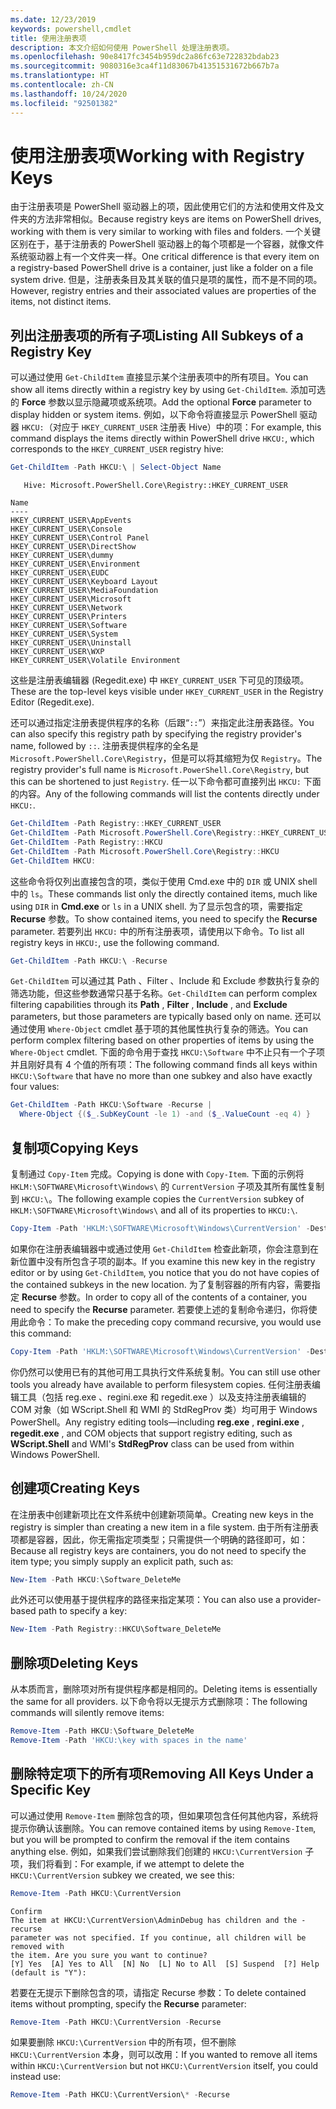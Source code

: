 ```yaml
---
ms.date: 12/23/2019
keywords: powershell,cmdlet
title: 使用注册表项
description: 本文介绍如何使用 PowerShell 处理注册表项。
ms.openlocfilehash: 90e8417fc3454b959dc2a86fc63e722832bdab23
ms.sourcegitcommit: 9080316e3ca4f11d83067b41351531672b667b7a
ms.translationtype: HT
ms.contentlocale: zh-CN
ms.lasthandoff: 10/24/2020
ms.locfileid: "92501382"
---
```

# <a name="working-with-registry-keys"></a><span data-ttu-id="f97a0-104">使用注册表项</span><span class="sxs-lookup"><span data-stu-id="f97a0-104">Working with Registry Keys</span></span>

<span data-ttu-id="f97a0-105">由于注册表项是 PowerShell 驱动器上的项，因此使用它们的方法和使用文件及文件夹的方法非常相似。</span><span class="sxs-lookup"><span data-stu-id="f97a0-105">Because registry keys are items on PowerShell drives, working with them is very similar to working with files and folders.</span></span> <span data-ttu-id="f97a0-106">一个关键区别在于，基于注册表的 PowerShell 驱动器上的每个项都是一个容器，就像文件系统驱动器上有一个文件夹一样。</span><span class="sxs-lookup"><span data-stu-id="f97a0-106">One critical difference is that every item on a registry-based PowerShell drive is a container, just like a folder on a file system drive.</span></span> <span data-ttu-id="f97a0-107">但是，注册表条目及其关联的值只是项的属性，而不是不同的项。</span><span class="sxs-lookup"><span data-stu-id="f97a0-107">However, registry entries and their associated values are properties of the items, not distinct items.</span></span>

## <a name="listing-all-subkeys-of-a-registry-key"></a><span data-ttu-id="f97a0-108">列出注册表项的所有子项</span><span class="sxs-lookup"><span data-stu-id="f97a0-108">Listing All Subkeys of a Registry Key</span></span>

<span data-ttu-id="f97a0-109">可以通过使用 `Get-ChildItem` 直接显示某个注册表项中的所有项目。</span><span class="sxs-lookup"><span data-stu-id="f97a0-109">You can show all items directly within a registry key by using `Get-ChildItem`.</span></span> <span data-ttu-id="f97a0-110">添加可选的 **Force** 参数以显示隐藏项或系统项。</span><span class="sxs-lookup"><span data-stu-id="f97a0-110">Add the optional **Force** parameter to display hidden or system items.</span></span> <span data-ttu-id="f97a0-111">例如，以下命令将直接显示 PowerShell 驱动器 `HKCU:`（对应于 `HKEY_CURRENT_USER` 注册表 Hive）中的项：</span><span class="sxs-lookup"><span data-stu-id="f97a0-111">For example, this command displays the items directly within PowerShell drive `HKCU:`, which corresponds to the `HKEY_CURRENT_USER` registry hive:</span></span>

```powershell
Get-ChildItem -Path HKCU:\ | Select-Object Name
```

```Output
   Hive: Microsoft.PowerShell.Core\Registry::HKEY_CURRENT_USER

Name
----
HKEY_CURRENT_USER\AppEvents
HKEY_CURRENT_USER\Console
HKEY_CURRENT_USER\Control Panel
HKEY_CURRENT_USER\DirectShow
HKEY_CURRENT_USER\dummy
HKEY_CURRENT_USER\Environment
HKEY_CURRENT_USER\EUDC
HKEY_CURRENT_USER\Keyboard Layout
HKEY_CURRENT_USER\MediaFoundation
HKEY_CURRENT_USER\Microsoft
HKEY_CURRENT_USER\Network
HKEY_CURRENT_USER\Printers
HKEY_CURRENT_USER\Software
HKEY_CURRENT_USER\System
HKEY_CURRENT_USER\Uninstall
HKEY_CURRENT_USER\WXP
HKEY_CURRENT_USER\Volatile Environment
```

<span data-ttu-id="f97a0-112">这些是注册表编辑器 (Regedit.exe) 中 `HKEY_CURRENT_USER` 下可见的顶级项。</span><span class="sxs-lookup"><span data-stu-id="f97a0-112">These are the top-level keys visible under `HKEY_CURRENT_USER` in the Registry Editor (Regedit.exe).</span></span>

<span data-ttu-id="f97a0-113">还可以通过指定注册表提供程序的名称（后跟“`::`”）来指定此注册表路径。</span><span class="sxs-lookup"><span data-stu-id="f97a0-113">You can also specify this registry path by specifying the registry provider's name, followed by `::`.</span></span> <span data-ttu-id="f97a0-114">注册表提供程序的全名是 `Microsoft.PowerShell.Core\Registry`，但是可以将其缩短为仅 `Registry`。</span><span class="sxs-lookup"><span data-stu-id="f97a0-114">The registry provider's full name is `Microsoft.PowerShell.Core\Registry`, but this can be shortened to just `Registry`.</span></span> <span data-ttu-id="f97a0-115">任一以下命令都可直接列出 `HKCU:` 下面的内容。</span><span class="sxs-lookup"><span data-stu-id="f97a0-115">Any of the following commands will list the contents directly under `HKCU:`.</span></span>

```powershell
Get-ChildItem -Path Registry::HKEY_CURRENT_USER
Get-ChildItem -Path Microsoft.PowerShell.Core\Registry::HKEY_CURRENT_USER
Get-ChildItem -Path Registry::HKCU
Get-ChildItem -Path Microsoft.PowerShell.Core\Registry::HKCU
Get-ChildItem HKCU:
```

<span data-ttu-id="f97a0-116">这些命令将仅列出直接包含的项，类似于使用 Cmd.exe 中的 `DIR` 或 UNIX shell 中的 `ls`。</span><span class="sxs-lookup"><span data-stu-id="f97a0-116">These commands list only the directly contained items, much like using `DIR` in **Cmd.exe** or `ls` in a UNIX shell.</span></span> <span data-ttu-id="f97a0-117">为了显示包含的项，需要指定 **Recurse** 参数。</span><span class="sxs-lookup"><span data-stu-id="f97a0-117">To show contained items, you need to specify the **Recurse** parameter.</span></span> <span data-ttu-id="f97a0-118">若要列出 `HKCU:` 中的所有注册表项，请使用以下命令。</span><span class="sxs-lookup"><span data-stu-id="f97a0-118">To list all registry keys in `HKCU:`, use the following command.</span></span>

```powershell
Get-ChildItem -Path HKCU:\ -Recurse
```

<span data-ttu-id="f97a0-119">`Get-ChildItem` 可以通过其 Path  、Filter  、Include  和 Exclude  参数执行复杂的筛选功能，但这些参数通常只基于名称。</span><span class="sxs-lookup"><span data-stu-id="f97a0-119">`Get-ChildItem` can perform complex filtering capabilities through its **Path** , **Filter** , **Include** , and **Exclude** parameters, but those parameters are typically based only on name.</span></span> <span data-ttu-id="f97a0-120">还可以通过使用 `Where-Object` cmdlet 基于项的其他属性执行复杂的筛选。</span><span class="sxs-lookup"><span data-stu-id="f97a0-120">You can perform complex filtering based on other properties of items by using the `Where-Object` cmdlet.</span></span> <span data-ttu-id="f97a0-121">下面的命令用于查找 `HKCU:\Software` 中不止只有一个子项并且刚好具有 4 个值的所有项：</span><span class="sxs-lookup"><span data-stu-id="f97a0-121">The following command finds all keys within `HKCU:\Software` that have no more than one subkey and also have exactly four values:</span></span>

```powershell
Get-ChildItem -Path HKCU:\Software -Recurse |
  Where-Object {($_.SubKeyCount -le 1) -and ($_.ValueCount -eq 4) }
```

## <a name="copying-keys"></a><span data-ttu-id="f97a0-122">复制项</span><span class="sxs-lookup"><span data-stu-id="f97a0-122">Copying Keys</span></span>

<span data-ttu-id="f97a0-123">复制通过 `Copy-Item` 完成。</span><span class="sxs-lookup"><span data-stu-id="f97a0-123">Copying is done with `Copy-Item`.</span></span> <span data-ttu-id="f97a0-124">下面的示例将 `HKLM:\SOFTWARE\Microsoft\Windows\` 的 `CurrentVersion` 子项及其所有属性复制到 `HKCU:\`。</span><span class="sxs-lookup"><span data-stu-id="f97a0-124">The following example copies the `CurrentVersion` subkey of `HKLM:\SOFTWARE\Microsoft\Windows\` and all of its properties to `HKCU:\`.</span></span>

```powershell
Copy-Item -Path 'HKLM:\SOFTWARE\Microsoft\Windows\CurrentVersion' -Destination HKCU:
```

<span data-ttu-id="f97a0-125">如果你在注册表编辑器中或通过使用 `Get-ChildItem` 检查此新项，你会注意到在新位置中没有所包含子项的副本。</span><span class="sxs-lookup"><span data-stu-id="f97a0-125">If you examine this new key in the registry editor or by using `Get-ChildItem`, you notice that you do not have copies of the contained subkeys in the new location.</span></span> <span data-ttu-id="f97a0-126">为了复制容器的所有内容，需要指定 **Recurse** 参数。</span><span class="sxs-lookup"><span data-stu-id="f97a0-126">In order to copy all of the contents of a container, you need to specify the **Recurse** parameter.</span></span> <span data-ttu-id="f97a0-127">若要使上述的复制命令递归，你将使用此命令：</span><span class="sxs-lookup"><span data-stu-id="f97a0-127">To make the preceding copy command recursive, you would use this command:</span></span>

```powershell
Copy-Item -Path 'HKLM:\SOFTWARE\Microsoft\Windows\CurrentVersion' -Destination HKCU: -Recurse
```

<span data-ttu-id="f97a0-128">你仍然可以使用已有的其他可用工具执行文件系统复制。</span><span class="sxs-lookup"><span data-stu-id="f97a0-128">You can still use other tools you already have available to perform filesystem copies.</span></span> <span data-ttu-id="f97a0-129">任何注册表编辑工具（包括 reg.exe  、regini.exe  和 regedit.exe  ）以及支持注册表编辑的 COM 对象（如 WScript.Shell  和 WMI 的 StdRegProv  类）均可用于 Windows PowerShell。</span><span class="sxs-lookup"><span data-stu-id="f97a0-129">Any registry editing tools—including **reg.exe** , **regini.exe** , **regedit.exe** , and COM objects that support registry editing, such as **WScript.Shell** and WMI's **StdRegProv** class can be used from within Windows PowerShell.</span></span>

## <a name="creating-keys"></a><span data-ttu-id="f97a0-130">创建项</span><span class="sxs-lookup"><span data-stu-id="f97a0-130">Creating Keys</span></span>

<span data-ttu-id="f97a0-131">在注册表中创建新项比在文件系统中创建新项简单。</span><span class="sxs-lookup"><span data-stu-id="f97a0-131">Creating new keys in the registry is simpler than creating a new item in a file system.</span></span> <span data-ttu-id="f97a0-132">由于所有注册表项都是容器，因此，你无需指定项类型；只需提供一个明确的路径即可，如：</span><span class="sxs-lookup"><span data-stu-id="f97a0-132">Because all registry keys are containers, you do not need to specify the item type; you simply supply an explicit path, such as:</span></span>

```powershell
New-Item -Path HKCU:\Software_DeleteMe
```

<span data-ttu-id="f97a0-133">此外还可以使用基于提供程序的路径来指定某项：</span><span class="sxs-lookup"><span data-stu-id="f97a0-133">You can also use a provider-based path to specify a key:</span></span>

```powershell
New-Item -Path Registry::HKCU\Software_DeleteMe
```

## <a name="deleting-keys"></a><span data-ttu-id="f97a0-134">删除项</span><span class="sxs-lookup"><span data-stu-id="f97a0-134">Deleting Keys</span></span>

<span data-ttu-id="f97a0-135">从本质而言，删除项对所有提供程序都是相同的。</span><span class="sxs-lookup"><span data-stu-id="f97a0-135">Deleting items is essentially the same for all providers.</span></span> <span data-ttu-id="f97a0-136">以下命令将以无提示方式删除项：</span><span class="sxs-lookup"><span data-stu-id="f97a0-136">The following commands will silently remove items:</span></span>

```powershell
Remove-Item -Path HKCU:\Software_DeleteMe
Remove-Item -Path 'HKCU:\key with spaces in the name'
```

## <a name="removing-all-keys-under-a-specific-key"></a><span data-ttu-id="f97a0-137">删除特定项下的所有项</span><span class="sxs-lookup"><span data-stu-id="f97a0-137">Removing All Keys Under a Specific Key</span></span>

<span data-ttu-id="f97a0-138">可以通过使用 `Remove-Item` 删除包含的项，但如果项包含任何其他内容，系统将提示你确认该删除。</span><span class="sxs-lookup"><span data-stu-id="f97a0-138">You can remove contained items by using `Remove-Item`, but you will be prompted to confirm the removal if the item contains anything else.</span></span> <span data-ttu-id="f97a0-139">例如，如果我们尝试删除我们创建的 `HKCU:\CurrentVersion` 子项，我们将看到：</span><span class="sxs-lookup"><span data-stu-id="f97a0-139">For example, if we attempt to delete the `HKCU:\CurrentVersion` subkey we created, we see this:</span></span>

```powershell
Remove-Item -Path HKCU:\CurrentVersion
```

```Output
Confirm
The item at HKCU:\CurrentVersion\AdminDebug has children and the -recurse
parameter was not specified. If you continue, all children will be removed with
the item. Are you sure you want to continue?
[Y] Yes  [A] Yes to All  [N] No  [L] No to All  [S] Suspend  [?] Help (default is "Y"):
```

<span data-ttu-id="f97a0-140">若要在无提示下删除包含的项，请指定 Recurse  参数：</span><span class="sxs-lookup"><span data-stu-id="f97a0-140">To delete contained items without prompting, specify the **Recurse** parameter:</span></span>

```powershell
Remove-Item -Path HKCU:\CurrentVersion -Recurse
```

<span data-ttu-id="f97a0-141">如果要删除 `HKCU:\CurrentVersion` 中的所有项，但不删除 `HKCU:\CurrentVersion` 本身，则可以改用：</span><span class="sxs-lookup"><span data-stu-id="f97a0-141">If you wanted to remove all items within `HKCU:\CurrentVersion` but not `HKCU:\CurrentVersion` itself, you could instead use:</span></span>

```powershell
Remove-Item -Path HKCU:\CurrentVersion\* -Recurse
```

